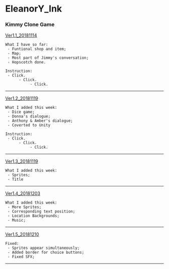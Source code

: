 # EleanorY_Ink
### Kimmy Clone Game
[Ver1.1_20181114](https://jiaxi-yang.itch.io/kimmy-ver1)

    What I have so far: 
     - Funtional shop and item;
     - Map;
     - Most part of Jimmy's conversation;
     - Hopscotch done.

    Instruction:
     - Click.
          - Click.
               - Click.

---

[Ver1.2_20181119](https://jiaxi-yang.itch.io/kimmy-ver2)

    What I added this week: 
     - Dice game;
     - Donna's dialogue;
     - Anthony & Amber's dialogue;
     - Coverted to Unity

    Instruction:
     - Click.
          - Click.
               - Click.

---

[Ver1.3_20181119](https://jiaxi-yang.itch.io/kimmy-ver13)

    What I added this week: 
     - Sprites;
     - Title

---

[Ver1.4_20181203](https://jiaxi-yang.itch.io/kimmy-ver14)

    What I added this week: 
     - More Sprites;
     - Corresponding text position;
     - Location Backgrounds;
     - Music;
     
---

[Ver1.5_20181210](https://jiaxi-yang.itch.io/kimmy-almostdone)

    Fixed:
     - Sprites appear simultaneously;
     - Added border for choice buttons;
     - Fixed SFX;
     
---
